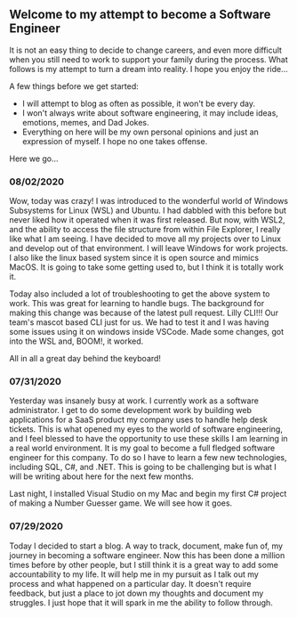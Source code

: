 ## Welcome to my attempt to become a Software Engineer 

It is not an easy thing to decide to change careers, and even more difficult when you still need to work to support your family during the process. What follows is my attempt to turn a dream into reality. I hope you enjoy the ride...

A few things before we get started:

- I will attempt to blog as often as possible, it won't be every day.
- I won't always write about software engineering, it may include ideas, emotions, memes, and Dad Jokes.
- Everything on here will be my own personal opinions and just an expression of myself. I hope no one takes offense.

Here we go...

### 08/02/2020
Wow, today was crazy! I was introduced to the wonderful world of Windows Subsystems for Linux (WSL) and Ubuntu. I had dabbled with this before but never liked how it operated when it was first released. But now, with WSL2, and the ability to access the file structure from within File Explorer, I really like what I am seeing. I have decided to move all my projects over to Linux and develop out of that environment. I will leave Windows for work projects. I also like the linux based system since it is open source and mimics MacOS. It is going to take some getting used to, but I think it is totally work it. 

Today also included a lot of troubleshooting to get the above system to work. This was great for learning to handle bugs. The background for making this change was because of the latest pull request. Lilly CLI!!! Our team's mascot based CLI just for us. We had to test it and I was having some issues using it on windows inside VSCode. Made some changes, got into the WSL and, BOOM!, it worked.

All in all a great day behind the keyboard!

### 07/31/2020
Yesterday was insanely busy at work. I currently work as a software administrator. I get to do some development work by building web applications for a SaaS product my company uses to handle help desk tickets. This is what opened my eyes to the world of software engineering, and I feel blessed to have the opportunity to use these skills I am learning in a real world environment. It is my goal to become a full fledged software engineer for this company. To do so I have to learn a few new technologies, including SQL, C#, and .NET. This is going to be challenging but is what I will be writing about here for the next few months.

Last night, I installed Visual Studio on my Mac and begin my first C# project of making a Number Guesser game. We will see how it goes.

### 07/29/2020
Today I decided to start a blog. A way to track, document, make fun of, my journey in becoming a software engineer. Now this has been done a million times before by other people, but I still think it is a great way to add some accountability to my life. It will help me in my pursuit as I talk out my process and what happened on a particular day. It doesn't require feedback, but just a place to jot down my thoughts and document my struggles. I just hope that it will spark in me the ability to follow through.





<!-- ## Welcome to GitHub Pages

You can use the [editor on GitHub](https://github.com/lax0248917/My_Journey/edit/master/README.md) to maintain and preview the content for your website in Markdown files.

Whenever you commit to this repository, GitHub Pages will run [Jekyll](https://jekyllrb.com/) to rebuild the pages in your site, from the content in your Markdown files.

### Markdown

Markdown is a lightweight and easy-to-use syntax for styling your writing. It includes conventions for

```markdown
Syntax highlighted code block

# Header 1
## Header 2
### Header 3

- Bulleted
- List

1. Numbered
2. List

**Bold** and _Italic_ and `Code` text

[Link](url) and ![Image](src)
```

For more details see [GitHub Flavored Markdown](https://guides.github.com/features/mastering-markdown/).

### Jekyll Themes

Your Pages site will use the layout and styles from the Jekyll theme you have selected in your [repository settings](https://github.com/lax0248917/My_Journey/settings). The name of this theme is saved in the Jekyll `_config.yml` configuration file.

### Support or Contact

Having trouble with Pages? Check out our [documentation](https://help.github.com/categories/github-pages-basics/) or [contact support](https://github.com/contact) and we’ll help you sort it out. -->
